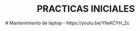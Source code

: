 <h1 align="center"> PRACTICAS INICIALES </h1>
# Mantenimiento de laptop
- https://youtu.be/YIleKCYH_Zc
